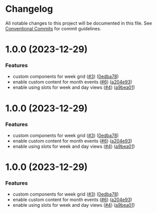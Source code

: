 # Changelog

All notable changes to this project will be documented in this file. See [Conventional Commits](https://conventionalcommits.org) for commit guidelines.

# 1.0.0 (2023-12-29)


### Features

* custom components for week grid ([#3](https://github.com/schedule-x/vue/issues/3)) ([0edba78](https://github.com/schedule-x/vue/commit/0edba7806765bde43aad9c612a9932b633b80d70))
* enable custom content for month events ([#6](https://github.com/schedule-x/vue/issues/6)) ([a204e93](https://github.com/schedule-x/vue/commit/a204e93b4e23036327ede664fab69561804294e1))
* enable using slots for week and day views ([#4](https://github.com/schedule-x/vue/issues/4)) ([a9bea01](https://github.com/schedule-x/vue/commit/a9bea0197a464212c6b34afb504281bba594df1a))

# 1.0.0 (2023-12-29)


### Features

* custom components for week grid ([#3](https://github.com/schedule-x/vue/issues/3)) ([0edba78](https://github.com/schedule-x/vue/commit/0edba7806765bde43aad9c612a9932b633b80d70))
* enable custom content for month events ([#6](https://github.com/schedule-x/vue/issues/6)) ([a204e93](https://github.com/schedule-x/vue/commit/a204e93b4e23036327ede664fab69561804294e1))
* enable using slots for week and day views ([#4](https://github.com/schedule-x/vue/issues/4)) ([a9bea01](https://github.com/schedule-x/vue/commit/a9bea0197a464212c6b34afb504281bba594df1a))

# 1.0.0 (2023-12-29)


### Features

* custom components for week grid ([#3](https://github.com/schedule-x/vue/issues/3)) ([0edba78](https://github.com/schedule-x/vue/commit/0edba7806765bde43aad9c612a9932b633b80d70))
* enable custom content for month events ([#6](https://github.com/schedule-x/vue/issues/6)) ([a204e93](https://github.com/schedule-x/vue/commit/a204e93b4e23036327ede664fab69561804294e1))
* enable using slots for week and day views ([#4](https://github.com/schedule-x/vue/issues/4)) ([a9bea01](https://github.com/schedule-x/vue/commit/a9bea0197a464212c6b34afb504281bba594df1a))
